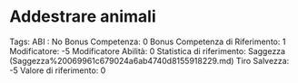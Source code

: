 # Addestrare animali

Tags: ABI
: No
Bonus Competenza: 0
Bonus Competenza di Riferimento: 1
Modificatore: -5
Modificatore  Abilità: 0
Statistica di riferimento: Saggezza (Saggezza%20069961c679024a6ab4740d8155918229.md)
Tiro Salvezza: -5
Valore di riferimento: 0